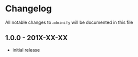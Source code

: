 # Changelog

All notable changes to `adminify` will be documented in this file

## 1.0.0 - 201X-XX-XX

- initial release
